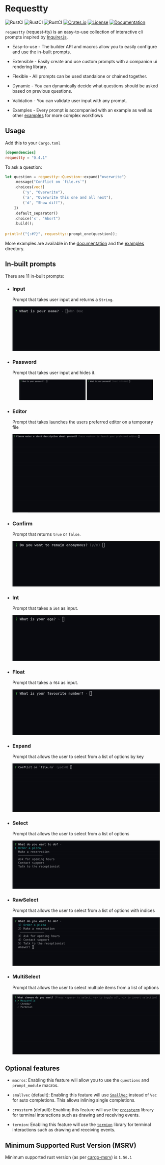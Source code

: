 # Requestty

![RustCI](https://github.com/Lutetium-Vanadium/requestty/workflows/Default/badge.svg)
![RustCI](https://github.com/Lutetium-Vanadium/requestty/workflows/Crossterm/badge.svg)
![RustCI](https://github.com/Lutetium-Vanadium/requestty/workflows/Termion/badge.svg)
[![Crates.io](https://img.shields.io/crates/v/requestty.svg)](https://crates.io/crates/requestty)
[![License](https://img.shields.io/crates/l/requestty.svg)](./LICENSE)
[![Documentation](https://docs.rs/requestty/badge.svg)](https://docs.rs/requestty)

`requestty` (request-tty) is an easy-to-use collection of interactive
cli prompts inspired by [Inquirer.js](https://github.com/SBoudrias/Inquirer.js).

- Easy-to-use - The builder API and macros allow you to easily configure
  and use the in-built prompts.

- Extensible - Easily create and use custom prompts with a companion
  ui rendering library.

- Flexible - All prompts can be used standalone or chained together.

- Dynamic - You can dynamically decide what questions should be asked
  based on previous questions.

- Validation - You can validate user input with any prompt.

- Examples - Every prompt is accompanied with an example as well as other
  [examples](./examples) for more complex workflows

## Usage

Add this to your `Cargo.toml`

```toml
[dependencies]
requestty = "0.4.1"
```

To ask a question:

```rust
let question = requestty::Question::expand("overwrite")
    .message("Conflict on `file.rs`")
    .choices(vec![
        ('y', "Overwrite"),
        ('a', "Overwrite this one and all next"),
        ('d', "Show diff"),
    ])
    .default_separator()
    .choice('x', "Abort")
    .build();

println!("{:#?}", requestty::prompt_one(question));
```

More examples are available in the [documentation](https://docs.rs/requestty)
and the [examples](https://github.com/Lutetium-Vanadium/requestty/tree/master/examples)
directory.

## In-built prompts

There are 11 in-built prompts:

- ### Input

  Prompt that takes user input and returns a `String`.

  <img src="./assets/input.gif" style="max-height: 11rem" />

- ### Password

  Prompt that takes user input and hides it.

  <div align="center">
    <img
      src="./assets/password-mask.gif"
      style="max-width: 45%; max-height: 11rem"
    />
    <img
      src="./assets/password-hidden.gif"
      style="max-width: 45%; max-height: 11rem"
    />
  </div>

- ### Editor

  Prompt that takes launches the users preferred editor on a temporary
  file

  <img src="./assets/editor.gif" style="max-height: 30rem" />

- ### Confirm

  Prompt that returns `true` or `false`.

  <img src="./assets/confirm.gif" style="max-height: 11rem" />

- ### Int

  Prompt that takes a `i64` as input.

  <img src="./assets/int.gif" style="max-height: 11rem" />

- ### Float

  Prompt that takes a `f64` as input.

  <img src="./assets/float.gif" style="max-height: 11rem" />

- ### Expand

  Prompt that allows the user to select from a list of options by key

  <img src="./assets/expand.gif" style="max-height: 15rem" />

- ### Select

  Prompt that allows the user to select from a list of options

  <img src="./assets/select.gif" style="max-height: 15rem" />

- ### RawSelect

  Prompt that allows the user to select from a list of options with
  indices

  <img src="./assets/raw-select.gif" style="max-height: 15rem" />

- ### MultiSelect

  Prompt that allows the user to select multiple items from a list of
  options

  <img src="./assets/multi-select.gif" style="max-height: 20rem" />

## Optional features

- `macros`: Enabling this feature will allow you to use the `questions`
  and `prompt_module` macros.

- `smallvec` (default): Enabling this feature will use
  [`SmallVec`](https://docs.rs/smallvec/latest/smallvec/struct.SmallVec.html)
  instead of `Vec` for auto completions. This allows inlining single
  completions.

- `crossterm` (default): Enabling this feature will use the
  [`crossterm`](https://crates.io/crates/crossterm) library for terminal
  interactions such as drawing and receiving events.

- `termion`: Enabling this feature will use the
  [`termion`](https://crates.io/crates/termion) library for terminal
  interactions such as drawing and receiving events.

## Minimum Supported Rust Version (MSRV)

Minimum supported rust version (as per
[cargo-msrv](https://crates.io/crates/cargo-msrv)) is `1.56.1`
